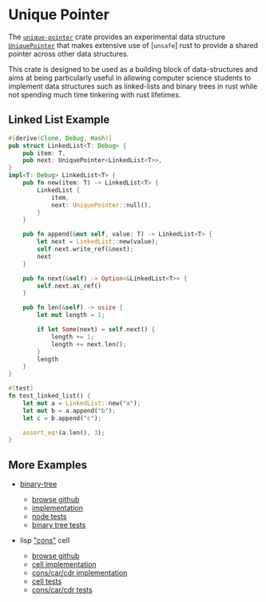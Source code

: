 # Unique Pointer

The [`unique-pointer`](https://crates.io/crates/unique-pointer) crate provides an experimental data structure
[`UniquePointer`](https://docs.rs/unique-pointer/0.1.0/unique_pointer/unique_pointer/struct.UniquePointer.html) that makes extensive use of [`unsafe`] rust to
provide a shared pointer across other data structures.

This crate is designed to be used as a building block of
data-structures and aims at being particularly useful in allowing
computer science students to implement data structures such as
linked-lists and binary trees in rust while not spending much time
tinkering with rust lifetimes.


## Linked List Example

```rust
#[derive(Clone, Debug, Hash)]
pub struct LinkedList<T: Debug> {
    pub item: T,
    pub next: UniquePointer<LinkedList<T>>,
}
impl<T: Debug> LinkedList<T> {
    pub fn new(item: T) -> LinkedList<T> {
        LinkedList {
            item,
            next: UniquePointer::null(),
        }
    }

    pub fn append(&mut self, value: T) -> LinkedList<T> {
        let next = LinkedList::new(value);
        self.next.write_ref(&next);
        next
    }

    pub fn next(&self) -> Option<&LinkedList<T>> {
        self.next.as_ref()
    }

    pub fn len(&self) -> usize {
        let mut length = 1;

        if let Some(next) = self.next() {
            length += 1;
            length += next.len();
        }
        length
    }
}

#[test]
fn test_linked_list() {
    let mut a = LinkedList::new("a");
    let mut b = a.append("b");
    let c = b.append("c");

    assert_eq!(a.len(), 3);
}
```





## More Examples

- [binary-tree](https://en.wikipedia.org/wiki/Binary_tree)
  - [browse github](https://github.com/gabrielfalcao/unique-pointer/tree/HEAD/examples/binary-tree)
  - [implementation](https://github.com/gabrielfalcao/unique-pointer/tree/HEAD/examples/binary-tree/src/node.rs)
  - [node tests](https://github.com/gabrielfalcao/unique-pointer/tree/HEAD/examples/binary-tree/tests/test_node.rs)
  - [binary tree tests](https://github.com/gabrielfalcao/unique-pointer/tree/HEAD/examples/binary-tree/tests/test_binary_tree.rs)

- lisp ["cons"](https://en.wikipedia.org/wiki/Cons) cell
  - [browse github](https://github.com/gabrielfalcao/unique-pointer/tree/HEAD/examples/lisp-cons-cell)
  - [cell implementation](https://github.com/gabrielfalcao/unique-pointer/blob/83b805b655fb3bd2642714a7eb214da1b71ecc4c/examples/lisp-cons-cell/src/cell.rs#L20-L262)
  - [cons/car/cdr implementation](https://github.com/gabrielfalcao/unique-pointer/blob/83b805b655fb3bd2642714a7eb214da1b71ecc4c/examples/lisp-cons-cell/src/cons.rs#L3-L63)
  - [cell tests](https://github.com/gabrielfalcao/unique-pointer/tree/HEAD/examples/lisp-cons-cell/tests/test_cell.rs)
  - [cons/car/cdr tests](https://github.com/gabrielfalcao/unique-pointer/tree/HEAD/examples/lisp-cons-cell/tests/test_cons.rs)
